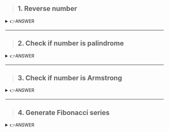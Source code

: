 > ## 1. Reverse number 

<details>
    
<summary>👉ANSWER</summary>

```java 
import java.util.Scanner;
public class quesionspractice {
    public static int reverse_no(int number){
        int digit,reverse=0;
        while (number!=0) {
            digit=number%10;
            reverse=reverse*10+digit;
            number/=10;
        }
        return reverse;
    }
    public static void main(String[] args) {
        Scanner sc =new Scanner(System.in);
        int num2=12;
        int num1=sc.nextInt();
        int reversed_number=reverse_no(num1);
        System.out.println("Origonal number is : "+num1);
        System.out.println("Reversed number is : "+reversed_number);
    sc.close();
    }
}

```

</details>

----

> ## 2. Check if number is palindrome  

<details>

<summary>👉ANSWER</summary>

```java
import java.util.Scanner;
public class quesionspractice {
public static int Check_palinderome(int a){
    int digit,reverse=0;
    while(a!=0){
        digit=a%10;
        reverse=reverse*10+digit;
        a/=10;
    }
    return reverse;
}
    public static void main(String[] Check_palindrome_number){
        Scanner sc=new Scanner(System.in);
        System.out.print("Enter the number : ");
        int num=sc.nextInt();
        int Reverse_number=Check_palinderome(num);
        System.out.println((num==Reverse_number)? "is palindrome":"Not polindrome");
        sc.close();
    }
}

```

</details>

---

> ## 3. Check if number is Armstrong 

<details>
<summary>👉ANSWER</summary>


```python

def Armstrong(num):
    dup=int(num)
    store=0
    while(dup>0):
        digit=dup%10
        store=store+digit**len(num)
        dup=dup//10
    return store
number=input("Enter the number : ")
dup2=int(number)
return_number=Armstrong(number)
if(dup2==return_number):
    print(number+" is Armstrong number ")
else:
    print(number+" is not Armstrong number ")

```

</details>

---
> ## 4. Generate Fibonacci series  

<details>
<summary>👉ANSWER</summary>

```java
import java.util.Scanner;
public class quesionspractice {
    public static void main(String args[]){
    Scanner sc=new Scanner(System.in);
    int num1=0,num2=1,num3;
    System.out.print("Enter the number : ");
    int num=sc.nextInt();
    System.out.print(num1+","+num2);
    for (int i=2;i<num;i++){
        num3=num1+num2;
        System.out.print(","+num3);
        num1=num2;
        num2=num3;
    }
    sc.close();
    }
}

```

</details>
